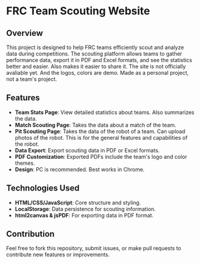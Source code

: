 # FRC Team Scouting Website

## Overview
This project is designed to help FRC teams efficiently scout and analyze data during competitions. The scouting platform allows teams to gather performance data, export it in PDF and Excel formats, and see the statistics better and easier. Also makes it easier to share it.
The site is not officially avaliable yet. And the logos, colors are demo. Made as a personal project, not a team's project.

## Features
- **Team Stats Page**: View detailed statistics about teams. Also summarizes the data.
- **Match Scouting Page**: Takes the data about a match of the team.
- **Pit Scouting Page**: Takes the data of the robot of a team. Can upload photos of the robot. This is for the general features and capabilities of the robot.
- **Data Export**: Export scouting data in PDF or Excel formats.
- **PDF Customization**: Exported PDFs include the team's logo and color themes.
- **Design**: PC is recommended. Best works in Chrome.

## Technologies Used
- **HTML/CSS/JavaScript**: Core structure and styling.
- **LocalStorage**: Data persistence for scouting information.
- **html2canvas & jsPDF**: For exporting data in PDF format.

## Contribution
Feel free to fork this repository, submit issues, or make pull requests to contribute new features or improvements.

